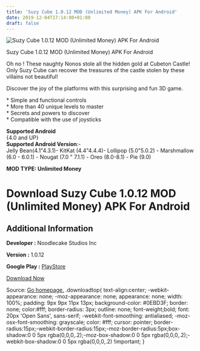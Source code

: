 ```yaml
---
title: 'Suzy Cube 1.0.12 MOD (Unlimited Money) APK For Android'
date: 2019-12-04T17:14:00+01:00
draft: false
---
```


![Suzy Cube 1.0.12 MOD (Unlimited Money) APK For Android](https://i0.wp.com/apkhome.net/wp-content/uploads/2019/12/Suzy-Cube.png "Suzy Cube 1.0.12 MOD (Unlimited Money) APK For Android")

  

Suzy Cube 1.0.12 MOD (Unlimited Money) APK For Android

Oh no ! These naughty Nonos stole all the hidden gold at Cubeton Castle!  
Only Suzy Cube can recover the treasures of the castle stolen by these villains not beautiful!

Discover the joy of the platforms with this surprising and fun 3D game.

\* Simple and functional controls  
\* More than 40 unique levels to master  
\* Secrets and powers to discover  
\* Compatible with the use of joysticks

**Supported Android**  
{4.0 and UP}  
**Supported Android Version**:-  
Jelly Bean(4.1"4.3.1)- KitKat (4.4"4.4.4)- Lollipop (5.0"5.0.2) - Marshmallow (6.0 - 6.0.1) - Nougat (7.0 " 7.1.1) - Oreo (8.0-8.1) - Pie (9.0)

**MOD TYPE: Unlimited Money**

Download Suzy Cube 1.0.12 MOD (Unlimited Money) APK For Android
===============================================================

Additional Information
----------------------

**Developer :** Noodlecake Studios Inc

**Version :** 1.0.12

**Google Play :** [PlayStore](https://play.google.com/store/apps/details?id=com.noodlecake.suzycube)

  

[Download Now](https://store4app.co/post/suzy-cube-1-0-12-mod-unlimited-money-apk-for-android_1575475655)

  
Source: [Go homepage.](https://store4app.co/post/suzy-cube-1-0-12-mod-unlimited-money-apk-for-android_1575475655) .downloadtop{ text-align:center; -webkit-appearance: none; -moz-appearance: none; appearance: none; width: 100%; padding: 9px 9px 11px 13px; background-color: #0EBD3F; border: none; color:#fff; border-radius: 3px; outline: none; font-weight;bold; font: 20px 'Open Sans', sans-serif; -webkit-font-smoothing: antialiased; -moz-osx-font-smoothing: grayscale; color: #fff; cursor: pointer; border-radius:15px;-webkit-border-radius:15px;-moz-border-radius:5px;box-shadow:0 0 5px rgba(0,0,0,.2);-moz-box-shadow:0 0 5px rgba(0,0,0,.2);-webkit-box-shadow:0 0 5px rgba(0,0,0,.2) !important; }